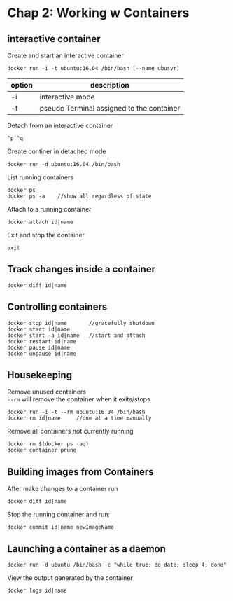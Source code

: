 # Chap 2: Working w Containers

## interactive container
Create and start an interactive container  

    docker run -i -t ubuntu:16.04 /bin/bash [--name ubusvr]

|option|description|
|------|-----------|
|-i | interactive mode |
|-t | pseudo Terminal assigned to the container |

Detach from an interactive container

    ^p ^q

Create continer in detached mode

    docker run -d ubuntu:16.04 /bin/bash

List running containers

    docker ps
    docker ps -a    //show all regardless of state

Attach to a running container

    docker attach id|name

Exit and stop the container

    exit

## Track changes inside a container

    docker diff id|name

## Controlling containers

    docker stop id|name       //gracefully shutdown
    docker start id|name
    docker start -a id|name   //start and attach
    docker restart id|name
    docker pause id|name
    docker unpause id|name

## Housekeeping
Remove unused containers  
`--rm` will remove the container when it exits/stops

    docker run -i -t --rm ubuntu:16.04 /bin/bash  
    docker rm id|name     //one at a time manually

Remove all containers not currently running

    docker rm $(docker ps -aq)
    docker container prune

## Building images from Containers
After make changes to a container run 

    docker diff id|name

Stop the running container and run:

    docker commit id|name newImageName

## Launching a container as a daemon
    docker run -d ubuntu /bin/bash -c "while true; do date; sleep 4; done"

View the output generated by the container

    docker logs id|name

